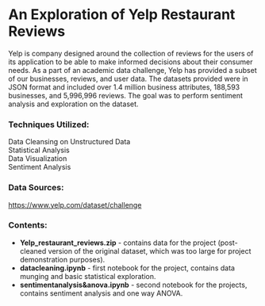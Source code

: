 # An Exploration of Yelp Restaurant Reviews
Yelp is company designed around the collection of reviews for the users of its application to be able to make informed decisions about their consumer needs. As a part of an academic data challenge, Yelp has provided a subset of our businesses, reviews, and user data. The datasets provided were in JSON format and included over 1.4 million business attributes, 188,593 businesses, and 5,996,996 reviews. The goal was to perform sentiment analysis and exploration on the dataset.

### Techniques Utilized:
Data Cleansing on Unstructured Data<br>
Statistical Analysis<br>
Data Visualization<br>
Sentiment Analysis<br>

### Data Sources:
https://www.yelp.com/dataset/challenge

### Contents:
- <b>Yelp_restaurant_reviews.zip</b> - contains data for the project (post-cleaned version of the original dataset, which was too large for project demonstration purposes).<br>
- <b>datacleaning.ipynb</b> - first notebook for the project, contains data munging and basic statistical exploration.<br>
- <b>sentimentanalysis&anova.ipynb</b> - second notebook for the projects, contains sentiment analysis and one way ANOVA.

